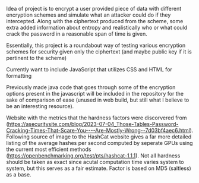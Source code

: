 Idea of project is to encrypt a user provided piece of data with different encryption schemes and 
simulate what an attacker could do if they intercepted. Along with the ciphertext produced from the scheme, some extra added information about entropy and realistically who or what could crack the password in a reasonable span of time is given.

Essentially, this project is a roundabout way of testing various encryption schemes for security
given only the ciphertext (and maybe public key if it is pertinent to the scheme)

Currently want to include JavaScript that utilizes CSS and HTML for formatting

Previously made java code that goes through some of the encryption options present in the javascript will be included in the repository for the sake of comparison of ease (unused in web build, but still what I believe to be an interesting resource).

Website with the metrics that the hardness factors were discorvered from (https://asecuritysite.com/blog/2023-07-04_Those-Tables-Password-Cracking-Times-That-Scare-You----Are-Mostly-Wrong--7d03bf4aec6.html). Following source of image to the HashCat website gives a far more detailed listing of the average hashes per second computed by seperate GPUs using the current most efficient methods (https://openbenchmarking.org/test/pts/hashcat-1.1.1). Not all hardness should be taken as exact since acutal computation time varies system to system, but this serves as a fair estimate. Factor is based on MD5 (saltless) as a base.